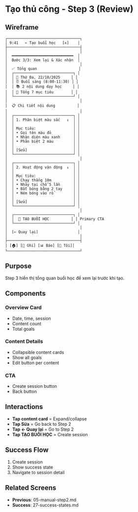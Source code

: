 # Tạo thủ công - Step 3 (Review)

## Wireframe

```
┌─────────────────────────────────┐
│ 9:41   ← Tạo buổi học   [✕]    │
├─────────────────────────────────┤
│                                 │
│  ━━━━━━━━━━━━━━━━━━━━━━━━━━━━  │
│  Bước 3/3: Xem lại & Xác nhận  │
│                                 │
│  ✅ Tổng quan                   │
│  ┌───────────────────────────┐ │
│  │ 📅 Thứ Ba, 22/10/2025     │ │
│  │ ⏰ Buổi sáng (8:00-11:30) │ │
│  │ 📚 2 nội dung dạy học     │ │
│  │ 🎯 Tổng 7 mục tiêu        │ │
│  └───────────────────────────┘ │
│                                 │
│  📋 Chi tiết nội dung          │
│                                 │
│  ┌───────────────────────────┐ │
│  │ 1. Phân biệt màu sắc   ↓  │ │
│  │                           │ │
│  │ Mục tiêu:                 │ │
│  │ • Gọi tên màu đỏ          │ │
│  │ • Nhận diện màu xanh      │ │
│  │ • Phân biệt 2 màu         │ │
│  │                           │ │
│  │ [Sửa]                     │ │
│  └───────────────────────────┘ │
│                                 │
│  ┌───────────────────────────┐ │
│  │ 2. Hoạt động vận động  ↓  │ │
│  │                           │ │
│  │ Mục tiêu:                 │ │
│  │ • Chạy thẳng 10m          │ │
│  │ • Nhảy tại chỗ 5 lần      │ │
│  │ • Bắt bóng bằng 2 tay     │ │
│  │ • Ném bóng vào rổ         │ │
│  │                           │ │
│  │ [Sửa]                     │ │
│  └───────────────────────────┘ │
│                                 │
│  ┌───────────────────────────┐ │
│  │  💾 TẠO BUỔI HỌC          │ │ Primary CTA
│  └───────────────────────────┘ │
│                                 │
│  [← Quay lại]                  │
│                                 │
├─────────────────────────────────┤
│ [🏠] [📝 Ghi] [📊 Báo] [👤 Tôi]│
└─────────────────────────────────┘
```

## Purpose

Step 3 hiển thị tổng quan buổi học để xem lại trước khi tạo.

## Components

### Overview Card

- Date, time, session
- Content count
- Total goals

### Content Details

- Collapsible content cards
- Show all goals
- Edit button per content

### CTA

- Create session button
- Back button

## Interactions

- **Tap content card** = Expand/collapse
- **Tap Sửa** = Go back to Step 2
- **Tap ← Quay lại** = Go to Step 2
- **Tap TẠO BUỔI HỌC** = Create session

## Success Flow

1. Create session
2. Show success state
3. Navigate to session detail

## Related Screens

- **Previous**: 05-manual-step2.md
- **Success**: 27-success-states.md
